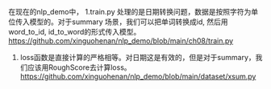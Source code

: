 在现在的nlp_demo中，
1.train.py 处理的是日期转换问题，数据是按照字符为单位传入模型的。对于summary 场景，我们可以把单词转换成id, 然后用word_to_id, id_to_word的形式传入模型。
https://github.com/xinguohenan/nlp_demo/blob/main/ch08/train.py
1. loss函数是直接计算的严格相等。对日期这是有效的，但是对于summary，我们应该用RoughScore去计算loss。
https://github.com/xinguohenan/nlp_demo/blob/main/dataset/xsum.py
